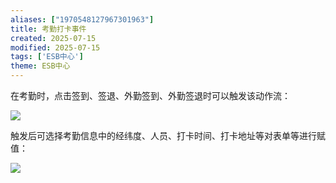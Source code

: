 ```yaml
---
aliases: ["1970548127967301963"]
title: 考勤打卡事件
created: 2025-07-15
modified: 2025-07-15
tags: ['ESB中心']
theme: ESB中心
---
```


在考勤时，点击签到、签退、外勤签到、外勤签退时可以触发该动作流：

![](65036c8d1eab30ad42dc054b49a26968.jpg)

触发后可选择考勤信息中的经纬度、人员、打卡时间、打卡地址等对表单等进行赋值：

![](ef19e8062306cdd0ae1598170be58185.jpg)